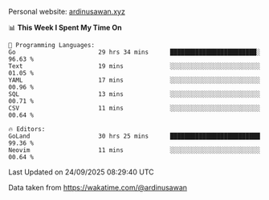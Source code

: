 Personal website: [ardinusawan.xyz](https://ardinusawan.xyz)

<!--START_SECTION:waka-->
📊 **This Week I Spent My Time On** 

```text
💬 Programming Languages: 
Go                       29 hrs 34 mins      ████████████████████████░   96.63 % 
Text                     19 mins             ░░░░░░░░░░░░░░░░░░░░░░░░░   01.05 % 
YAML                     17 mins             ░░░░░░░░░░░░░░░░░░░░░░░░░   00.96 % 
SQL                      13 mins             ░░░░░░░░░░░░░░░░░░░░░░░░░   00.71 % 
CSV                      11 mins             ░░░░░░░░░░░░░░░░░░░░░░░░░   00.64 % 

🔥 Editors: 
GoLand                   30 hrs 25 mins      █████████████████████████   99.36 % 
Neovim                   11 mins             ░░░░░░░░░░░░░░░░░░░░░░░░░   00.64 % 
```


 Last Updated on 24/09/2025 08:29:40 UTC
<!--END_SECTION:waka-->
Data taken from https://wakatime.com/@ardinusawan
